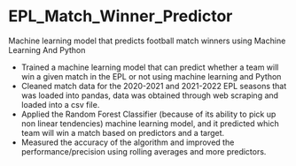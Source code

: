 # EPL_Match_Winner_Predictor
Machine learning model that predicts football match winners using Machine Learning And Python

* Trained a machine learning model that can predict whether a team will win a given match in the EPL or not using machine learning and Python
* Cleaned match data for the 2020-2021 and 2021-2022 EPL seasons that was loaded into pandas, data was obtained through web scraping and loaded into a csv file.
* Applied the Random Forest Classifier (because of its ability to pick up non linear tendencies) machine learning model, and it predicted which team will win a match based on predictors and a target.
* Measured the accuracy of the algorithm and improved the performance/precision using rolling averages and more predictors.
